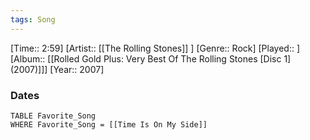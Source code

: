 ```yaml
---
tags: Song  
---
```

[Time:: 2:59]
[Artist:: [[The Rolling Stones]] ]
[Genre:: Rock]
[Played:: ]
[Album:: [[Rolled Gold Plus: Very Best Of The Rolling Stones [Disc 1] (2007)]]]
[Year:: 2007]
### Dates
````dataview
TABLE Favorite_Song
WHERE Favorite_Song = [[Time Is On My Side]]
````